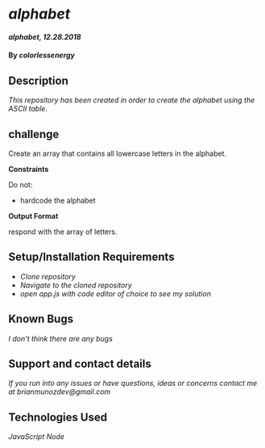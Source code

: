 # _alphabet_

#### _alphabet, 12.28.2018_

#### By _**colorlessenergy**_

## Description

_This repository has been created in order to create the alphabet using the ASCII table._

## challenge

Create an array that contains all lowercase letters in the alphabet.

**Constraints**

Do not:

* hardcode the alphabet

**Output Format**

respond with the array of letters.

## Setup/Installation Requirements

* _Clone repository_
* _Navigate to the cloned repository_
* _open app.js with code editor of choice to see my solution_

## Known Bugs

_I don't think there are any bugs_

## Support and contact details

_If you run into any issues or have questions, ideas or concerns contact me at brianmunozdev@gmail.com_

## Technologies Used

_JavaScript_
_Node_
